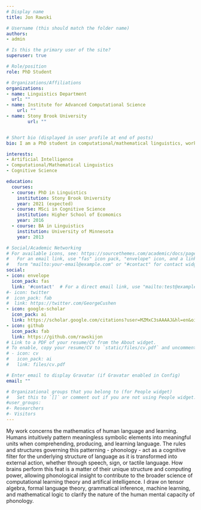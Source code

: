 ```yaml
---
# Display name
title: Jon Rawski

# Username (this should match the folder name)
authors:
- admin

# Is this the primary user of the site?
superuser: true

# Role/position
role: PhD Student

# Organizations/Affiliations
organizations:
- name: Linguistics Department
  url: ""
- name: Institute for Advanced Computational Science
    url: ""
- name: Stony Brook University
        url: ""


# Short bio (displayed in user profile at end of posts)
bio: I am a PhD student in computational/mathematical linguistics, working at the interface of linguistics, cognitive science, and algorithmic learning theory.

interests:
- Artificial Intelligence
- Computational/Mathematical Linguistics
- Cognitive Science

education:
  courses:
  - course: PhD in Linguistics
    institution: Stony Brook University
    year: 2021 (expected)
  - course: MSci in Cognitive Science
    institution: Higher School of Ecomomics
    year: 2016
  - course: BA in Linguistics
    institution: University of Minnesota
    year: 2013

# Social/Academic Networking
# For available icons, see: https://sourcethemes.com/academic/docs/page-builder/#icons
#   For an email link, use "fas" icon pack, "envelope" icon, and a link in the
#   form "mailto:your-email@example.com" or "#contact" for contact widget.
social:
- icon: envelope
  icon_pack: fas
  link: '#contact'  # For a direct email link, use "mailto:test@example.org".
#- icon: twitter
#  icon_pack: fab
#  link: https://twitter.com/GeorgeCushen
- icon: google-scholar
  icon_pack: ai
  link: https://scholar.google.com/citations?user=MZMxC3sAAAAJ&hl=en&oi=ao
- icon: github
  icon_pack: fab
  link: https://github.com/rawskijon
# Link to a PDF of your resume/CV from the About widget.
# To enable, copy your resume/CV to `static/files/cv.pdf` and uncomment the lines below.
# - icon: cv
#   icon_pack: ai
#   link: files/cv.pdf

# Enter email to display Gravatar (if Gravatar enabled in Config)
email: ""

# Organizational groups that you belong to (for People widget)
#   Set this to `[]` or comment out if you are not using People widget.
#user_groups:
#- Researchers
#- Visitors
---
```


My work concerns the mathematics of human language and learning. Humans intuitively pattern meaningless symbolic elements into meaningful units when comprehending, producing, and learning language. The rules and structures governing this patterning - phonology - act as a cognitive filter for the underlying structure of language as it is transformed into external action, whether through speech, sign, or tactile language. How brains perform this feat is a matter of their unique structure and computing power, allowing phonological insight to contribute to the broader science of computational learning theory and artifical intelligence. I draw on tensor algebra, formal language theory, grammatical inference, machine learning, and mathematical logic to clarify the nature of the human mental capacity of phonology.
